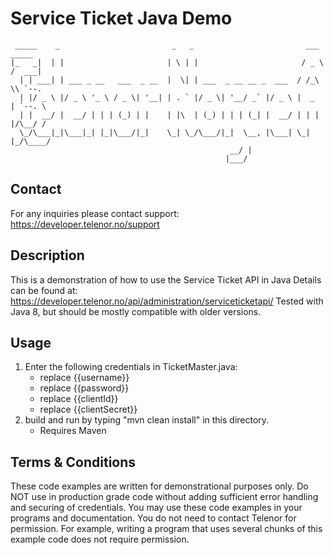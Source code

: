 # Service Ticket Java Demo #


     _____    _                         _   _                         ___   _____ 
    |_   _|  | |                       | \ | |                       / _ \ /  ___|
      | | ___| | ___ _ __   ___  _ __  |  \| | ___  _ __ __ _  ___  / /_\ \\ `--. 
      | |/ _ \ |/ _ \ '_ \ / _ \| '__| | . ` |/ _ \| '__/ _` |/ _ \ |  _  | `--. \
      | |  __/ |  __/ | | | (_) | |    | |\  | (_) | | | (_| |  __/ | | | |/\__/ /
      \_/\___|_|\___|_| |_|\___/|_|    \_| \_/\___/|_|  \__, |\___| \_| |_/\____/ 
                                                     __/ |                    
                                                    |___/                     



## Contact ##
For any inquiries please contact support:
 https://developer.telenor.no/support


## Description ##
This is a demonstration of how to use the Service Ticket API in Java
Details can be found at: 
https://developer.telenor.no/api/administration/serviceticketapi/
Tested with Java 8, but should be mostly compatible with older versions.

## Usage ##
1. Enter the following credentials in TicketMaster.java:
    * replace {{username}}
    * replace {{password}}
    * replace {{clientId}}
    * replace {{clientSecret}}
2. build and run by typing "mvn clean install" in this directory.
    * Requires Maven


## Terms & Conditions ##

These code examples are written for demonstrational purposes only. 
Do NOT use in production grade code without adding sufficient error handling and securing of credentials.
You may use these code examples in your programs and documentation. 
You do not need to contact Telenor for permission. 
For example, writing a program that uses several chunks of this example code does not require permission. 
